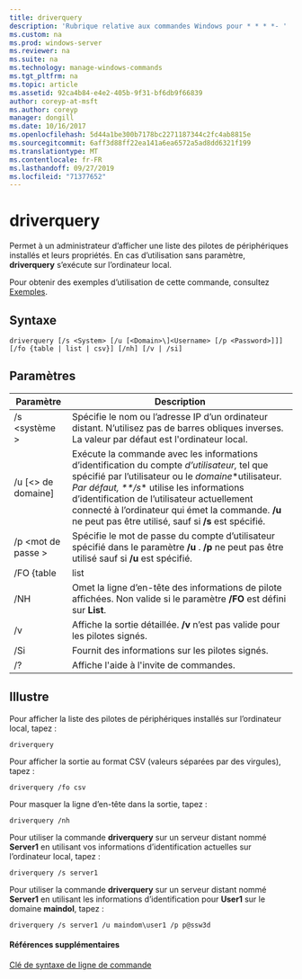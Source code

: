 ```yaml
---
title: driverquery
description: 'Rubrique relative aux commandes Windows pour * * * *- '
ms.custom: na
ms.prod: windows-server
ms.reviewer: na
ms.suite: na
ms.technology: manage-windows-commands
ms.tgt_pltfrm: na
ms.topic: article
ms.assetid: 92ca4b84-e4e2-405b-9f31-bf6db9f66839
author: coreyp-at-msft
ms.author: coreyp
manager: dongill
ms.date: 10/16/2017
ms.openlocfilehash: 5d44a1be300b7178bc2271187344c2fc4ab8815e
ms.sourcegitcommit: 6aff3d88ff22ea141a6ea6572a5ad8dd6321f199
ms.translationtype: MT
ms.contentlocale: fr-FR
ms.lasthandoff: 09/27/2019
ms.locfileid: "71377652"
---
```

# <a name="driverquery"></a>driverquery



Permet à un administrateur d’afficher une liste des pilotes de périphériques installés et leurs propriétés. En cas d’utilisation sans paramètre, **driverquery** s’exécute sur l’ordinateur local.

Pour obtenir des exemples d’utilisation de cette commande, consultez [Exemples](#BKMK_examples).

## <a name="syntax"></a>Syntaxe

```
driverquery [/s <System> [/u [<Domain>\]<Username> [/p <Password>]]] [/fo {table | list | csv}] [/nh] [/v | /si]
```

## <a name="parameters"></a>Paramètres

|         Paramètre         |                                                                                                                                         Description                                                                                                                                          |
|---------------------------|----------------------------------------------------------------------------------------------------------------------------------------------------------------------------------------------------------------------------------------------------------------------------------------------|
|       /s \<système >        |                                                                                      Spécifie le nom ou l’adresse IP d’un ordinateur distant. N’utilisez pas de barres obliques inverses. La valeur par défaut est l'ordinateur local.                                                                                       |
| /u [\<> de domaine\]<Username> | Exécute la commande avec les informations d’identification du compte *d’utilisateur,* tel que spécifié par l’utilisateur ou le *domaine*\*utilisateur<em>. Par défaut, \*\*/s</em>\* utilise les informations d’identification de l’utilisateur actuellement connecté à l’ordinateur qui émet la commande. **/u** ne peut pas être utilisé, sauf si **/s** est spécifié. |
|      /p \<mot de passe >       |                                                                           Spécifie le mot de passe du compte d’utilisateur spécifié dans le paramètre **/u** . **/p** ne peut pas être utilisé sauf si **/u** est spécifié.                                                                            |
|        /FO {table         |                                                                                                                                             list                                                                                                                                             |
|            /NH            |                                                                                      Omet la ligne d’en-tête des informations de pilote affichées. Non valide si le paramètre **/FO** est défini sur **List**.                                                                                      |
|            /v             |                                                                                                               Affiche la sortie détaillée. **/v** n’est pas valide pour les pilotes signés.                                                                                                               |
|            /Si            |                                                                                                                          Fournit des informations sur les pilotes signés.                                                                                                                          |
|            /?             |                                                                                                                             Affiche l'aide à l'invite de commandes.                                                                                                                             |

## <a name="BKMK_examples"></a>Illustre

Pour afficher la liste des pilotes de périphériques installés sur l’ordinateur local, tapez :
```
driverquery 
```
Pour afficher la sortie au format CSV (valeurs séparées par des virgules), tapez :
```
driverquery /fo csv 
```
Pour masquer la ligne d’en-tête dans la sortie, tapez :
```
driverquery /nh 
```
Pour utiliser la commande **driverquery** sur un serveur distant nommé **Server1** en utilisant vos informations d’identification actuelles sur l’ordinateur local, tapez :
```
driverquery /s server1
```
Pour utiliser la commande **driverquery** sur un serveur distant nommé **Server1** en utilisant les informations d’identification pour **User1** sur le domaine **maindol**, tapez :
```
driverquery /s server1 /u maindom\user1 /p p@ssw3d
```

#### <a name="additional-references"></a>Références supplémentaires

[Clé de syntaxe de ligne de commande](command-line-syntax-key.md)